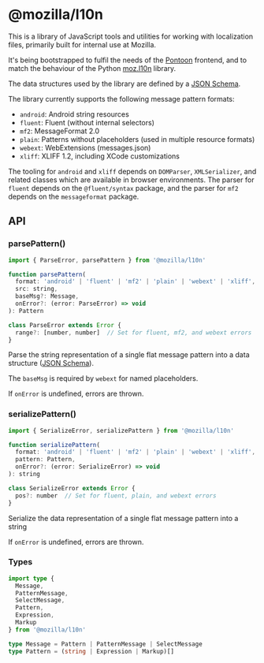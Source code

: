 # @mozilla/l10n

This is a library of JavaScript tools and utilities for working with localization files,
primarily built for internal use at Mozilla.

It's being bootstrapped to fulfil the needs of the [Pontoon](https://pontoon.mozilla.org/) frontend,
and to match the behaviour of the Python [moz.l10n](https://pypi.org/project/moz.l10n/) library.

The data structures used by the library are defined by a
[JSON Schema](https://github.com/mozilla/moz-l10n/blob/main/moz/l10n/message/schema.json).

The library currently supports the following message pattern formats:

- `android`: Android string resources
- `fluent`: Fluent (without internal selectors)
- `mf2`: MessageFormat 2.0
- `plain`: Patterns without placeholders (used in multiple resource formats)
- `webext`: WebExtensions (messages.json)
- `xliff`: XLIFF 1.2, including XCode customizations

The tooling for `android` and `xliff` depends on `DOMParser`, `XMLSerializer`, and related classes
which are available in browser environments.
The parser for `fluent` depends on the `@fluent/syntax` package,
and the parser for `mf2` depends on the `messageformat` package.

## API

### parsePattern()

```js
import { ParseError, parsePattern } from '@mozilla/l10n'
```

```js
function parsePattern(
  format: 'android' | 'fluent' | 'mf2' | 'plain' | 'webext' | 'xliff',
  src: string,
  baseMsg?: Message,
  onError?: (error: ParseError) => void
): Pattern

class ParseError extends Error {
  range?: [number, number]  // Set for fluent, mf2, and webext errors
}
```

Parse the string representation of a single flat message pattern into a data structure
([JSON Schema](https://github.com/mozilla/moz-l10n/blob/main/moz/l10n/message/schema.json)).

The `baseMsg` is required by `webext` for named placeholders.

If `onError` is undefined, errors are thrown.

### serializePattern()

```js
import { SerializeError, serializePattern } from '@mozilla/l10n'
```

```js
function serializePattern(
  format: 'android' | 'fluent' | 'mf2' | 'plain' | 'webext' | 'xliff',
  pattern: Pattern,
  onError?: (error: SerializeError) => void
): string

class SerializeError extends Error {
  pos?: number  // Set for fluent, plain, and webext errors
}
```

Serialize the data representation of a single flat message pattern into a string

If `onError` is undefined, errors are thrown.

### Types

```ts
import type {
  Message,
  PatternMessage,
  SelectMessage,
  Pattern,
  Expression,
  Markup
} from '@mozilla/l10n'
```

```ts
type Message = Pattern | PatternMessage | SelectMessage
type Pattern = (string | Expression | Markup)[]
```
